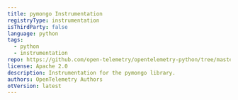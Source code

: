 ```yaml
---
title: pymongo Instrumentation
registryType: instrumentation
isThirdParty: false
language: python
tags:
  - python
  - instrumentation
repo: https://github.com/open-telemetry/opentelemetry-python/tree/master/instrumentation/opentelemetry-instrumentation-pymongo
license: Apache 2.0
description: Instrumentation for the pymongo library.
authors: OpenTelemetry Authors
otVersion: latest
---
```

